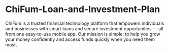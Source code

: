 # ChiFum-Loan-and-Investment-Plan
ChiFum is a trusted financial technology platform that empowers individuals and businesses with smart loans and secure investment opportunities — all from one easy-to-use mobile app.  Our mission is simple: to help you grow your money confidently and access funds quickly when you need them most.
